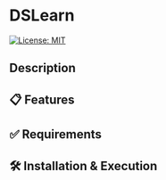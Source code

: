 # DSLearn
[![License: MIT](https://img.shields.io/badge/License-MIT-yellow.svg?style=for-the-badge)](https://github.com/Luis-Parente/DSLearn/blob/main/LICENSE)

## Description

## 📋 Features

## ✅ Requirements

## 🛠️ Installation & Execution
